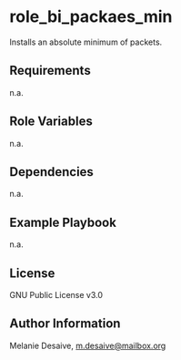 role_bi_packaes_min
=========

Installs an absolute minimum of packets.

Requirements
------------

n.a.

Role Variables
--------------

n.a.

Dependencies
------------

n.a.

Example Playbook
----------------
n.a.

License
-------

GNU Public License v3.0

Author Information
------------------

Melanie Desaive, m.desaive@mailbox.org
